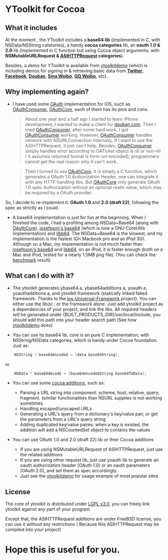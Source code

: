 YToolkit for Cocoa
===========

What it includes
----------------

At the moment , the YToolkit includes a **base64 lib** (implemented in C, with NSData/NSString catetories), a handy **cocoa categories** lib, an  **oauth 1.0 & 2.0** lib (implemented in C function but using Cocoa object arguments, with **NSMutableURLRequest & [ASIHTTPRequest] categories**).

Besides, a demo for YToolkit is available from [ytoolkitdemo][] (which is including demos for signing in & retrieving basic data from **[Twitter]**, **[Facebook]**, **[Douban]**, **[Sina Weibo]**, **[QQ Weibo]**, etc).

[Twitter]: http://www.twitter.com
[Facebook]: http://www.facebook.com
[Douban]: http://www.douban.com
[Sina Weibo]: http://www.weibo.com
[QQ Weibo]: http://t.qq.com/

[ytoolkitdemo]: https://github.com/sprhawk/ytoolkitdemo

[ASIHTTPRequest]: https://github.com/pokeb/asi-http-request/tree


Why implementing again? 
-----------------------

* I have used some [OAuth] implementation for iOS, such as [OAuthConsumer], [OAuthCore], each of them has its pros and cons.

  > About one year and a half ago I started to learn iPhone development, I wanted to make a client for [douban.com][]. Then I tried [OAuthConsumer], after some hard work, I got [OAuthConsumer] working.
However, [OAuthConsumer] handles network with NSURLConnection internally. If I want to use the ASIHTTPRequest, it just can't help. Besides, [OAuthConsumer] simply handles error according to  OATicket object is nil or non-nil ( it assumes returned format is form-url-encoded), programmers cannot get the real reason why it can't work.

  > Then I turned to use [OAuthCore]. It is simply a C function, which generates a OAuth 1.0 Authorization Header, one can integrate it with any HTTP handling libs. But [OAuthCore] only generate OAuth 1.0 spec Authorization without an optional realm value, which may be required by a OAuth provider. 

So, I decide to re-implement it: **OAuth 1.0** and **2.0 (draft 22)**, following the spec as strictly as I could. 

* A base64 implementation is just for fun at the beginning. When I finished the code, I had a profiling among NSData+Base64 (along with [OAuthCore]),  [josefsson's base64] (which is now a GNU CoreUtils implementation) and [libb64]. The NSData+Base64 is the slowest, and my implementation is the fastest (On Macbook pro and an iPod 3G). Although on a Mac, my implementation is not much faster than  [josefsson's base64] and [libb64], on an iPod, it is faster enough (both on a Mac and iPod, tested for a nearly 1.5MB png file). (You can check the [benchmark] result)

[OAuth]: http://oauth.net/
[douban.com]: www.douban.com
[OAuthConsumer]: https://github.com/jdg/oauthconsumer
[OAuthCore]: https://github.com/atebits/OAuthCore
[josefsson's base64]: http://josefsson.org/base64/
[libb64]: http://libb64.sourceforge.net/
[benchmark]: https://github.com/sprhawk/ytoolkit/blob/master/BENCHMARK

What can I do with it?
--------------------

* The ytoolkit generates ybase64.a,  ybase64additions.a, yoauth.a, yoauthadditions.a, and ytoolkit.framework (statically linked faked framework.  Thanks to the [ios-Universal-Framework] project).  You can either use the lib(s) , or the framework alone. Just add ytoolkit project as a dependencies of your project, and link the libs. All required headers will be generated under {BUILT_PRODUCTS_DIR}/usr/local/include, you should add this path into your header search path (See how [ytoolkitdemo] does)

[ios-Universal-Framework]: https://github.com/kstenerud/iOS-Universal-Framework

* You can use its base64 lib, core is an pure C implementation, with NSString/NSData categories, which is handy under Cocoa foundation.
Just as:

```objective-c
    NSString * base64encoded = [data base64String];
```

or

```objective-c
    NSData * base64decode = [base64encodedString base64ToData];
```

* You can use some [cocoa additions], such as:
    * Parsing a URL string into component: scheme, host, relative, query, fragment. (similar functionalities than NSURL supplies is not working sometimes.
    * Handling escaped/unscaped URLs
    * Generating a URL's query from a dictionary's key/value pair, or get the parameters from a URL's query string
    * Adding duplicated key/value paires: when a key is existed, the addition will add a NSCountedSet object to contains the values

* You can use OAuth 1.0 and 2.0 (draft 22) lib or their Cocoa additions
  * If you are using NSMutableURLRequest of ASIHTTPRequest, just use the related additions
  * If you are using other request lib, just use yoauth lib to generate an oauth authorization header (OAuth 1.0) or an oauth parameters (OAuth 2.0), and set them as spec accordingly.
  * Just see the [ytoolkitdemo] for usage example of most popular sites

[cocoa additions]: https://github.com/sprhawk/ytoolkit/tree/master/ycocoaadditions/code

License
--------------------

The core of ytoolkit is distributed under [LGPL v3.0], you can freely link ytoolkit against any part of your program.

Except that, the ASIHTTPRequest additions are under FreeBSD license, you can use it without any restrictions ( Because this ASIHTTPRequest may be compiled into your project)

[LGPL v3.0]: http://www.gnu.org/licenses/lgpl.html

Hope this is useful for you.
===============


